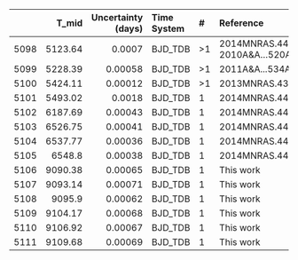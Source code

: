 |      |   T_mid |   Uncertainty (days) | Time System   | #   | Reference                              |
|-----:|--------:|---------------------:|:--------------|:----|:---------------------------------------|
| 5098 | 5123.64 |              0.0007  | BJD_TDB       | >1  | 2014MNRAS.444..776S; 2010A&A…520A..56S |
| 5099 | 5228.39 |              0.00058 | BJD_TDB       | >1  | 2011A&A...534A..16A                    |
| 5100 | 5424.11 |              0.00012 | BJD_TDB       | >1  | 2013MNRAS.432..693M                    |
| 5101 | 5493.02 |              0.0018  | BJD_TDB       | 1   | 2014MNRAS.444..776S                    |
| 5102 | 6187.69 |              0.00043 | BJD_TDB       | 1   | 2014MNRAS.444..776S                    |
| 5103 | 6526.75 |              0.00041 | BJD_TDB       | 1   | 2014MNRAS.444..776S                    |
| 5104 | 6537.77 |              0.00036 | BJD_TDB       | 1   | 2014MNRAS.444..776S                    |
| 5105 | 6548.8  |              0.00038 | BJD_TDB       | 1   | 2014MNRAS.444..776S                    |
| 5106 | 9090.38 |              0.00065 | BJD_TDB       | 1   | This work                              |
| 5107 | 9093.14 |              0.00071 | BJD_TDB       | 1   | This work                              |
| 5108 | 9095.9  |              0.00062 | BJD_TDB       | 1   | This work                              |
| 5109 | 9104.17 |              0.00068 | BJD_TDB       | 1   | This work                              |
| 5110 | 9106.92 |              0.00067 | BJD_TDB       | 1   | This work                              |
| 5111 | 9109.68 |              0.00069 | BJD_TDB       | 1   | This work                              |
